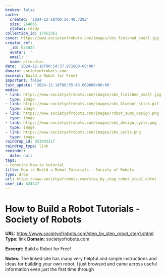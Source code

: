 ```yaml
---
broken: false
cache:
  created: '2024-12-18T00:56:40.729Z'
  size: 264065
  status: ready
collection_id: 17452361
cover: https://www.societyofrobots.com/images/sbs_finished_small.jpg
creator_ref:
  _id: 624427
  avatar: ''
  email: ''
  name: pitosalas
date: '2024-12-18T00:54:37.971000+00:00'
domain: societyofrobots.com
excerpt: Build a Robot for Free!
important: false
last_update: '2024-12-18T00:55:43.669000+00:00'
media:
- link: https://www.societyofrobots.com/images/sbs_finished_small.jpg
  type: image
- link: https://www.societyofrobots.com/images/sbs_bluebot_stick.gif
  type: image
- link: https://www.societyofrobots.com/images/robot_sumo_design.png
  type: image
- link: https://www.societyofrobots.com/images/sbs_design_cycle.png
  type: image
- link: https://www.societyofrobots.com/images/sbs_cycle.png
  type: image
raindrop_id: 923992217
raindrop_type: link
reminder:
  date: null
tags:
- robotics how-to tutorial
title: How to Build a Robot Tutorials - Society of Robots
type: drop
url: https://www.societyofrobots.com/step_by_step_robot_step1.shtml
user_id: 624427
---
```


# How to Build a Robot Tutorials - Society of Robots

**URL:** https://www.societyofrobots.com/step_by_step_robot_step1.shtml
**Type:** link
**Domain:** societyofrobots.com

**Excerpt:** Build a Robot for Free!

**Notes:**
The linked site has many very helpful and simple instructions and ideas for building your own robot. I just browsed  and came across useful information even just the first time through
